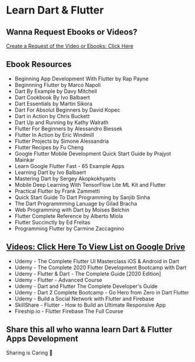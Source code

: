 # Learn Dart & Flutter

## Wanna Request Ebooks or Videos?

[Create a Request of the Video or Ebooks: Click Here](https://github.com/goldcoders/Flutter/issues/new)

## Ebook Resources

- Beginning App Development With Flutter by Rap Payne
- Beginnning Flutter by Marco Napoli
- Dart By Example by Davy Mitchell
- Dart Cookbook By Ivo Balbaert
- Dart Essentials by Martin Sikora
- Dart For Absolut Beginners by David Kopec
- Dart in Action by Chris Buckett
- Dart Up and Running by Kathy Walrath
- Flutter For Beginners by Alessandro Biessek
- Flutter In Action by Eric Windmill
- Flutter Projects by Simone Alessandria
- Flutter Recipes by Fu Cheng
- Google Flutter Mobile Development Quick Start Guide by Prajyot Mainkar
- Learn Google Flutter Fast - 65 Example Apps
- Learning Dart by Ivo Balbaert
- Mastering Dart by Sergey Akopkokhyants
- Mobile Deep Learning With TensorFlow Lite ML Kit and Flutter
- Practical Flutter by Frank Zammetti
- Quick Start Guide To Dart Programming by Sanjib Sinha
- The Dart Programmming Lanuage by Gilad Bracha
- Web Programming with Dart by Moises Belchin
- Flutter Complete Reference by Alberto Miola
- Flutter Succinctly by Ed Freitas
- Programming Flutter by Carmine Zaccagnino

## [Videos: Click Here To View List on Google Drive](https://drive.google.com/drive/folders/1Z07DTGcu8rTvaVIBBs7iZkjkwsx4p97Y?usp=sharing)

- Udemy - The Complete Flutter UI Masterclass  iOS & Android in Dart
- Udemy - The Complete 2020 Flutter Development Bootcamp with Dart
- Udemy - Flutter & Dart - The Complete Guide [2020 Edition]
- Udemy - Flutter - Advanced Course
- Udemy - Dart and Flutter The Complete Developer's Guide
- Udemy - Dart 2 Complete Bootcamp - Go Hero from Zero in Dart Flutter
- Udemy - Build a Social Network with Flutter and Firebase
- SkillShare - Flutter - How to Build an Ultimate Responsive App
- Fireship.io - Flutter Firebase The Full Course

## Share this all who wanna learn Dart & Flutter Apps Development

Sharing is Caring 💖



